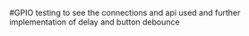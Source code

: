 #GPIO testing to see the connections and api used and further implementation of delay and button debounce
